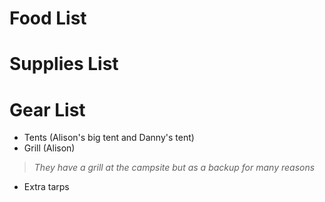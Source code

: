 # Food List

# Supplies List

# Gear List

- Tents (Alison's big tent and Danny's tent)
- Grill (Alison)

> *They have a grill at the campsite but as a backup for many reasons*

- Extra tarps
